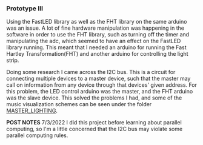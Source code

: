 ### Prototype III

Using the FastLED library as well as the FHT library on the same arduino was an issue. A lot of fine hardware manipulation was happening in the software in order to use the FHT library, such as turning off the timer and manipulating the adc, which seemed to have an effect on the FastLED library running. This meant that I needed an arduino for running the Fast Hartley Transformation(FHT) and another arduino for controlling the light strip.

Doing some research I came across the I2C bus. This is a circuit for connecting multiple devices to a master device, such that the master may call on information from any device through that devices' given address. For this problem, the LED control arduino was the master, and the FHT arduino was the slave device. This solved the problems I had, and some of the music visualization schemes can be seen under the folder [MASTER_LIGHTING](https://github.com/ThejusPU/Music-Visualizer/tree/master/Prototype%20III/MASTER_LIGHTING).

**POST NOTES**
7/3/2022
I did this project before learning about parallel computing, so I'm a little concerned that the I2C bus may violate some parallel computing rules.